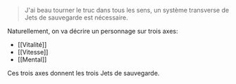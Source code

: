 > J'ai beau tourner le truc dans tous les sens, un système transverse de Jets de sauvegarde est nécessaire. 

Naturellement, on va décrire un personnage sur trois axes:
- [[Vitalité]]
- [[Vitesse]]
- [[Mental]]

Ces trois axes donnent les trois Jets de sauvegarde.